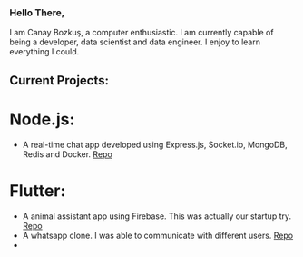 ### Hello There,

I am Canay Bozkuş, a computer enthusiastic. I am currently capable of being a developer, data scientist and data engineer. I enjoy to learn everything I could.

## Current Projects:

# Node.js:

- A real-time chat app developed using Express.js, Socket.io, MongoDB, Redis and Docker. [Repo](https://github.com/CanayBozkus/chat_api_nodejs)

# Flutter:

- A animal assistant app using Firebase. This was actually our startup try. [Repo](https://github.com/CanayBozkus/Repet_App)
- A whatsapp clone. I was able to communicate with different users. [Repo](https://github.com/CanayBozkus/whatsapp_clone_mobile)
- 


<!--
**CanayBozkus/CanayBozkus** is a ✨ _special_ ✨ repository because its `README.md` (this file) appears on your GitHub profile.

Here are some ideas to get you started:

- 🔭 I’m currently working on ...
- 🌱 I’m currently learning ...
- 👯 I’m looking to collaborate on ...
- 🤔 I’m looking for help with ...
- 💬 Ask me about ...
- 📫 How to reach me: ...
- 😄 Pronouns: ...
- ⚡ Fun fact: ...
-->
